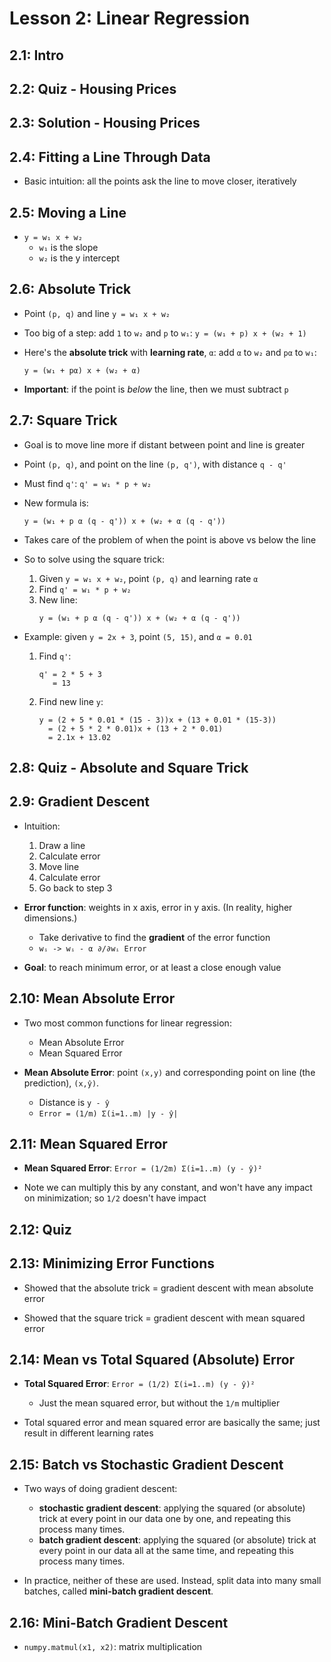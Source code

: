 # Lesson 2: Linear Regression

## 2.1: Intro

## 2.2: Quiz - Housing Prices

## 2.3: Solution - Housing Prices

## 2.4: Fitting a Line Through Data

* Basic intuition: all the points ask the line to move closer, iteratively

## 2.5: Moving a Line

* `y = w₁ x + w₂`
    - `w₁` is the slope
    - `w₂` is the y intercept

## 2.6: Absolute Trick

* Point `(p, q)` and line `y = w₁ x + w₂`

* Too big of a step: add `1` to `w₂` and `p` to `w₁`: `y = (w₁ + p) x + (w₂ + 1)`

* Here's the **absolute trick** with **learning rate**, `α`: add `α` to `w₂` and `pα` to `w₁`:
    ```
    y = (w₁ + pα) x + (w₂ + α)
    ```
* **Important**: if the point is *below* the line, then we must subtract `p`

## 2.7: Square Trick

* Goal is to move line more if distant between point and line is greater

* Point `(p, q)`, and point on the line `(p, q')`, with distance `q - q'`

* Must find `q'`: `q' = w₁ * p + w₂`

* New formula is:
    ```
    y = (w₁ + p α (q - q')) x + (w₂ + α (q - q'))
    ```

* Takes care of the problem of when the point is above vs below the line

* So to solve using the square trick:
    1. Given `y = w₁ x + w₂`, point `(p, q)` and learning rate `α`
    2. Find `q' = w₁ * p + w₂`
    3. New line:
        ```
        y = (w₁ + p α (q - q')) x + (w₂ + α (q - q'))
        ```

* Example: given `y = 2x + 3`, point `(5, 15)`, and `α = 0.01`
    1. Find `q'`:
        ```
        q' = 2 * 5 + 3
           = 13
        ```
    2. Find new line `y`:
        ```
        y = (2 + 5 * 0.01 * (15 - 3))x + (13 + 0.01 * (15-3))
          = (2 + 5 * 2 * 0.01)x + (13 + 2 * 0.01)
          = 2.1x + 13.02
        ```

## 2.8: Quiz - Absolute and Square Trick

## 2.9: Gradient Descent

* Intuition:
    1. Draw a line
    2. Calculate error
    3. Move line
    4. Calculate error
    5. Go back to step 3

* **Error function**: weights in x axis, error in y axis. (In reality, higher dimensions.)
    - Take derivative to find the **gradient** of the error function
    - `wᵢ -> wᵢ - α ∂/∂wᵢ Error`

* **Goal**: to reach minimum error, or at least a close enough value

## 2.10: Mean Absolute Error

* Two most common functions for linear regression:
    * Mean Absolute Error
    * Mean Squared Error

* **Mean Absolute Error**: point `(x,y)` and corresponding point on line (the prediction), `(x,ŷ)`.
    - Distance is `y - ŷ`
    - `Error = (1/m) Σ(i=1..m) |y - ŷ|`

## 2.11: Mean Squared Error

* **Mean Squared Error**: `Error = (1/2m) Σ(i=1..m) (y - ŷ)²`

* Note we can multiply this by any constant, and won't have any impact on minimization; so `1/2` doesn't have impact

## 2.12: Quiz

## 2.13: Minimizing Error Functions

* Showed that the absolute trick = gradient descent with mean absolute error

* Showed that the square trick = gradient descent with mean squared error

## 2.14: Mean vs Total Squared (Absolute) Error

* **Total Squared Error**: `Error = (1/2) Σ(i=1..m) (y - ŷ)²`
    * Just the mean squared error, but without the `1/m` multiplier

* Total squared error and mean squared error are basically the same; just result in different learning rates

## 2.15: Batch vs Stochastic Gradient Descent

* Two ways of doing gradient descent:
    * **stochastic gradient descent**: applying the squared (or absolute) trick at every point in our data one by one, and repeating this process many times.
    * **batch gradient descent**: applying the squared (or absolute) trick at every point in our data all at the same time, and repeating this process many times.

* In practice, neither of these are used. Instead, split data into many small batches, called **mini-batch gradient descent**.

## 2.16: Mini-Batch Gradient Descent

* `numpy.matmul(x1, x2)`: matrix multiplication
